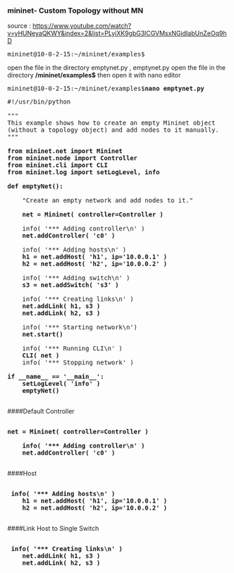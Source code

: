 ### mininet- Custom Topology without MN
source : https://www.youtube.com/watch?v=yHUNeyaQKWY&index=2&list=PLyiXK9gbG3lCGVMsxNGidIabUnZeOq9hD

<pre>
mininet@10-0-2-15:~/mininet/examples$ 
</pre>

open the file in the directory emptynet.py , emptynet.py open the file in the directory <b>/mininet/examples$</b> then open it with nano editor

<pre>
mininet@10-0-2-15:~/mininet/examples$<b>nano emptynet.py</b> 
</pre>

<pre>
#!/usr/bin/python

"""
This example shows how to create an empty Mininet object
(without a topology object) and add nodes to it manually.
"""
<b>
from mininet.net import Mininet
from mininet.node import Controller
from mininet.cli import CLI
from mininet.log import setLogLevel, info

def emptyNet():
</b>
    "Create an empty network and add nodes to it."
<b>
    net = Mininet( controller=Controller )
</b>
    info( '*** Adding controller\n' )
    <b>net.addController( 'c0' )</b>

    info( '*** Adding hosts\n' )
    <b>h1 = net.addHost( 'h1', ip='10.0.0.1' )
    h2 = net.addHost( 'h2', ip='10.0.0.2' )</b>

    info( '*** Adding switch\n' )
    <b>s3 = net.addSwitch( 's3' )</b>

    info( '*** Creating links\n' )
    <b>net.addLink( h1, s3 )
    net.addLink( h2, s3 )</b>

    info( '*** Starting network\n')
    <b>net.start()</b>

    info( '*** Running CLI\n' )
    <b>CLI( net )</b>
    info( '*** Stopping network' )
<b>
if __name__ == '__main__':
    setLogLevel( 'info' )
    emptyNet()
</b>
</pre>

####Default Controller
<pre>
<b>
net = Mininet( controller=Controller )

    info( '*** Adding controller\n' )
    net.addController( 'c0' )
</b>
</pre>

####Host
<pre>
<b>
 info( '*** Adding hosts\n' )
    h1 = net.addHost( 'h1', ip='10.0.0.1' )
    h2 = net.addHost( 'h2', ip='10.0.0.2' )
</b>
</pre>


####Link Host to Single Switch
<pre>
<b>
 info( '*** Creating links\n' )
    net.addLink( h1, s3 )
    net.addLink( h2, s3 )
</b>
</pre>
